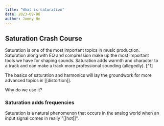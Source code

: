 ```yaml
---
title: "What is saturation"
date: 2023-09-08
author: Jonny He
---
```


## Saturation Crash Course

Saturation is one of the most important topics in music production. Saturation along with EQ and compression make up the most important tools we have for shaping sounds. Saturation adds warmth and character to a track and can make a track more professional sounding (allegedly). [^1]

The basics of saturation and harmonics will lay the groundwork for more advanced topics in [[distortion]].

Why do we use it?

### Saturation adds frequencies

Saturation is a natural phenomenon that occurs in the analog world when an input signal comes in really "[[hot]]".

